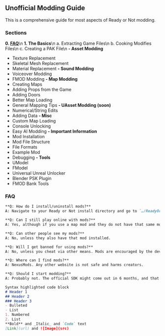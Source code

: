 ## Unofficial Modding Guide

This is a comprehensive guide for most aspects of Ready or Not modding.

### Sections


**0. [FAQ](docs/faq.md)**\n
**1. The Basics**\n
  a. Extracting Game Files\n
  b. Cooking Modifies Files\n
  c. Creating a PAK File\n
**- Asset Modding**
  - Texture Replacement
  - Skeletal Mesh Replacement
  - Material Replacement
**- Sound Modding**
  - Voiceover Modding
  - FMOD Modding
**- Map Modding**
  - Creating Maps
  - Adding Props from the Game
  - Adding Doors
  - Better Map Loading
  - General Mapping Tips
**- UAsset Modding (soon)**
  - Numerical/String Edits
  - Adding Data
**- Misc**
  - Custom Map Loading
  - Console Unlocking
  - Easy AI Modding
**- Important Information**
  - Mod Installation
  - Mod File Structure
  - File Formats
  - Example Mod
  - Debugging
**- Tools**
  - UModel
  - FModel
  - Universal Unreal Unlocker
  - Blender PSK Plugin
  - FMOD Bank Tools


### FAQ

```markdown
**Q: How do I install/uninstall mods?**
A: Navigate to your Ready or Not install directory and go to `…/ReadyOrNot/Content/Paks/…` and drag in any .pak mods which you wish to install. If you want to uninstall, simply delete the mods from that directory.

**Q: Can I still play online with mods?**
A: Yes, although if you use a map mod and they do not have that same mod, you will run into issues, whether you are hosting or not. 

**Q: Can other people see my mods?**
A: No, unless they also have that mod installed.

**Q: Will I get banned for using mods?**
A: No, unless you cheat via other means. Mods are encouraged by the developers.

**Q: Where can I find mods?**
A: NexusMods. Any other website is not safe and harms creators. 

**Q: Should I start modding?**
A: Probably not. The official SDK might come out in 6 months, and that’s the best bet for modding. As for the moment, modding is a pain, and unless you really want to, you probably shouldn’t.
```

```markdown
Syntax highlighted code block
# Header 1
## Header 2
### Header 3
- Bulleted
- List
1. Numbered
2. List
**Bold** and _Italic_ and `Code` text
[Link](url) and ![Image](src)
```



